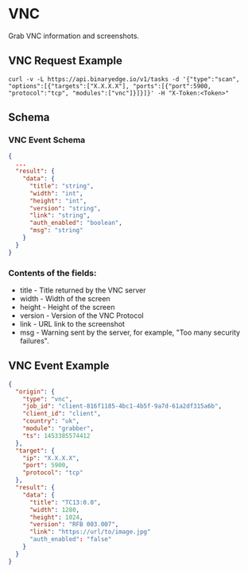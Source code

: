 # VNC

Grab VNC information and screenshots.

## VNC Request Example

```
curl -v -L https://api.binaryedge.io/v1/tasks -d '{"type":"scan", "options":[{"targets":["X.X.X.X"], "ports":[{"port":5900, "protocol":"tcp", "modules":["vnc"]}]}]}' -H "X-Token:<Token>"
```

## Schema

### VNC Event Schema

```json
{
  ...
  "result": {
    "data": {
      "title": "string",
      "width": "int",
      "height": "int",
      "version": "string",
      "link": "string",
      "auth_enabled": "boolean",
      "msg": "string"
    }
  }
}
```

### Contents of the fields:

  * title - Title returned by the VNC server
  * width - Width of the screen
  * height - Height of the screen
  * version - Version of the VNC Protocol
  * link - URL link to the screenshot
  * msg - Warning sent by the server, for example, "Too many security failures".

## VNC Event Example

```json
{
  "origin": {
    "type": "vnc",
    "job_id": "client-816f1185-4bc1-4b5f-9a7d-61a2df315a6b",
    "client_id": "client",
    "country": "uk",
    "module": "grabber",
    "ts": 1453385574412
  },
  "target": {
    "ip": "X.X.X.X",
    "port": 5900,
    "protocol": "tcp"
  },
  "result": {
    "data": {
      "title": "TC13:0.0",
      "width": 1280,
      "height": 1024,
      "version": "RFB 003.007",
      "link": "https://url/to/image.jpg"
      "auth_enabled": "false"
    }
  }
}
```
